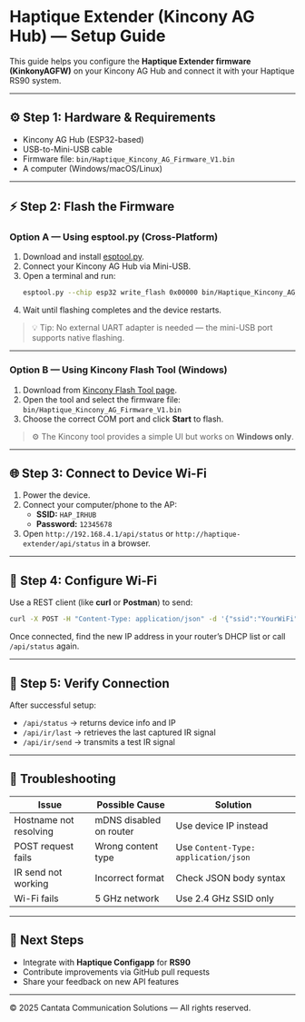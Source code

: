 # Haptique Extender (Kincony AG Hub) — Setup Guide

This guide helps you configure the **Haptique Extender firmware (KinkonyAGFW)** on your Kincony AG Hub and connect it with your Haptique RS90 system.

---

## ⚙️ Step 1: Hardware & Requirements

- Kincony AG Hub (ESP32-based)
- USB-to-Mini-USB cable
- Firmware file: `bin/Haptique_Kincony_AG_Firmware_V1.bin`
- A computer (Windows/macOS/Linux)

---

## ⚡ Step 2: Flash the Firmware

### Option A — Using esptool.py (Cross-Platform)

1. Download and install [esptool.py](https://github.com/espressif/esptool).
2. Connect your Kincony AG Hub via Mini-USB.
3. Open a terminal and run:
   ```bash
   esptool.py --chip esp32 write_flash 0x00000 bin/Haptique_Kincony_AG_Firmware_V1.bin
   ```
4. Wait until flashing completes and the device restarts.

> 💡 Tip: No external UART adapter is needed — the mini-USB port supports native flashing.

---

### Option B — Using Kincony Flash Tool (Windows)

1. Download from [Kincony Flash Tool page](https://www.kincony.com/esp-module-flash-download-tools.html).  
2. Open the tool and select the firmware file:  
   `bin/Haptique_Kincony_AG_Firmware_V1.bin`  
3. Choose the correct COM port and click **Start** to flash.

> ⚙️ The Kincony tool provides a simple UI but works on **Windows only**.

---

## 🌐 Step 3: Connect to Device Wi-Fi

1. Power the device.
2. Connect your computer/phone to the AP:  
   - **SSID:** `HAP_IRHUB`  
   - **Password:** `12345678`
3. Open `http://192.168.4.1/api/status` or `http://haptique-extender/api/status` in a browser.

---

## 📶 Step 4: Configure Wi-Fi

Use a REST client (like **curl** or **Postman**) to send:

```bash
curl -X POST -H "Content-Type: application/json" -d '{"ssid":"YourWiFi","pass":"YourPass"}' http://192.168.4.1/api/wifi/save
```

Once connected, find the new IP address in your router’s DHCP list or call `/api/status` again.

---

## 🎯 Step 5: Verify Connection

After successful setup:
- `/api/status` → returns device info and IP
- `/api/ir/last` → retrieves the last captured IR signal
- `/api/ir/send` → transmits a test IR signal

---

## 🧠 Troubleshooting

| Issue | Possible Cause | Solution |
|--------|----------------|-----------|
| Hostname not resolving | mDNS disabled on router | Use device IP instead |
| POST request fails | Wrong content type | Use `Content-Type: application/json` |
| IR send not working | Incorrect format | Check JSON body syntax |
| Wi-Fi fails | 5 GHz network | Use 2.4 GHz SSID only |

---

## 🧩 Next Steps

- Integrate with **Haptique Configapp** for **RS90**
- Contribute improvements via GitHub pull requests
- Share your feedback on new API features

---

© 2025 Cantata Communication Solutions — All rights reserved.
